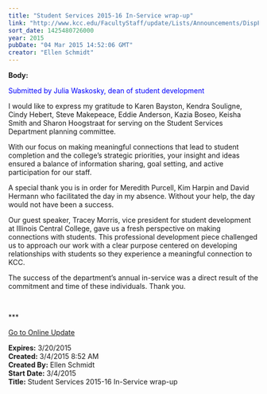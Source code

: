 ```yaml
---
title: "​Student Services 2015-16 In-Service wrap-up"
link: "http://www.kcc.edu/FacultyStaff/update/Lists/Announcements/DispForm.aspx?ID=1844"
sort_date: 1425480726000
year: 2015
pubDate: "04 Mar 2015 14:52:06 GMT"
creator: "Ellen Schmidt"
---
```


<div><b>Body:</b> <div class="ExternalClass1BD2DC29F72343AEADF1EDE402E7D79D"><p style="color:blue">Submitted by Julia Waskosky, dean of student development</p>
<p>I would like to express my gratitude to Karen Bayston, Kendra Souligne, Cindy Hebert, Steve Makepeace, Eddie Anderson, Kazia Boseo, Keisha Smith and Sharon Hoogstraat for serving on the Student Services Department planning committee. </p>
<p>With our focus on making meaningful connections that lead to student completion and the college’s strategic priorities, your insight and ideas ensured a balance of information sharing, goal setting, and active participation for our staff.</p>
<p>A special thank you is in order for Meredith Purcell, Kim Harpin and David Hermann who facilitated the day in my absence. Without your help, the day would not have been a success.</p>
<p>Our guest speaker, Tracey Morris, vice president for student development at Illinois Central College, gave us a fresh perspective on making connections with students. This professional development piece challenged us to approach our work with a clear purpose centered on developing relationships with students so they experience a meaningful connection to KCC.</p>
<p>The success of the department’s annual in-service was a direct result of the commitment and time of these individuals. Thank you.</p>
<p> </p>
<p>***</p>
<p><a href="/update">Go to Online Update</a><br /></p></div></div>
<div><b>Expires:</b> 3/20/2015</div>
<div><b>Created:</b> 3/4/2015 8:52 AM</div>
<div><b>Created By:</b> Ellen Schmidt</div>
<div><b>Start Date:</b> 3/4/2015</div>
<div><b>Title:</b> ​Student Services 2015-16 In-Service wrap-up</div>
